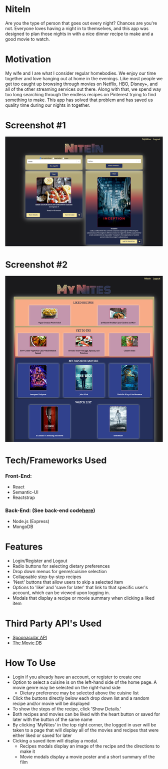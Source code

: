 # NiteIn
Are you the type of person that goes out every night? Chances are you're not. Everyone loves having a night in to themselves, and this app was designed to plan those nights in with a nice dinner recipe to make and a good movie to watch.

# Motivation
My wife and I are what I consider regular homebodies. We enjoy our time together and love hanging out at home in the evenings. Like most people we get too caught up browsing through movies on Netflix, HBO, Disney+, and all of the other streaming services out there. Along with that, we spend way too long searching through the endless recipes on Pinterest trying to find something to make. This app has solved that problem and has saved us quality time during our nights in together.

# Screenshot #1
![screenshot 1](./public/nitein.png)

# Screenshot #2
![screenshot 2](./public/nitein-mynites.png)

# Tech/Frameworks Used
### Front-End:
* React
* Semantic-UI
* Reactstrap

### Back-End: (See back-end code[here](https://github.com/johnzerbe/nite_in_api))
* Node.js (Express)
* MongoDB

# Features
* Login/Register and Logout
* Radio buttons for selecting dietary preferences
* Drop down menus for genre/cuisine selection
* Collapsable step-by-step recipes 
* 'Next' buttons that allow users to skip a selected item
* Options to 'like' and 'save for later' that link to that specific user's account, which can be viewed upon logging in.
* Modals that display a recipe or movie summary when clicking a liked item

# Third Party API's Used
* [Spoonacular API](https://spoonacular.com/food-api)
* [The Movie DB](https://www.themoviedb.org/documentation/api)

# How To Use
* Login if you already have an account, or register to create one
* Option to select a cuisine is on the left-hand side of the home page. A movie genre may be selected on the right-hand side
    * Dietary preference may be selected above the cuisine list
* Click the buttons directly below each drop down list and a random recipe and/or movie will be displayed
* To show the steps of the recipe, click 'Show Details.'
* Both recipes and movies can be liked with the heart button or saved for later with the button of the same name
* By clicking 'MyNites' in the top right corner, the logged in user will be taken to a page that will display all of the movies and recipes that were either liked or saved for later
* Cicking a saved item will display a modal.
    * Recipes modals display an image of the recipe and the directions to make it
    * Movie modals display a movie poster and a short summary of the film